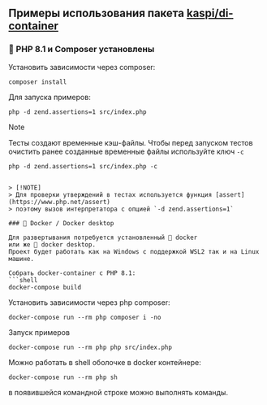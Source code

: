 ## Примеры использования пакета [kaspi/di-container](https://github.com/agdobrynin/di-container)

### 📃 PHP 8.1 и Composer установлены

Установить зависимости через composer:
```shell
composer install
```

Для запуска примеров:
```shell
php -d zend.assertions=1 src/index.php
```
> [!NOTE]
> Тесты создают временные кэш-файлы.
> Чтобы перед запуском тестов очистить ранее созданные временные файлы
> используйте ключ `-c`
> ```shell
> php -d zend.assertions=1 src/index.php -c
```

> [!NOTE]
> Для проверки утверждений в тестах используется функция [assert](https://www.php.net/assert)
> поэтому вызов интерпретатора с опцией `-d zend.assertions=1`

### 🐳 Docker / Docker desktop

Для развертывания потребуется установленный 🐳 docker
или же 🐋 docker desktop.
Проект будет работать как на Windows с поддержкой WSL2 так и на Linux машине.

Собрать docker-container c PHP 8.1:
```shell
docker-compose build
```
Установить зависимости через php composer:
```shell
docker-compose run --rm php composer i -no
```

Запуск примеров
```shell
docker-compose run --rm php php src/index.php
```

Можно работать в shell оболочке в docker контейнере:
```shell
docker-compose run --rm php sh
```
в появившейся командной строке можно выполнять команды.
